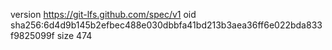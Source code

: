version https://git-lfs.github.com/spec/v1
oid sha256:6d4d9b145b2efbec488e030dbbfa41bd213b3aea36ff6e022bda833f9825099f
size 474
